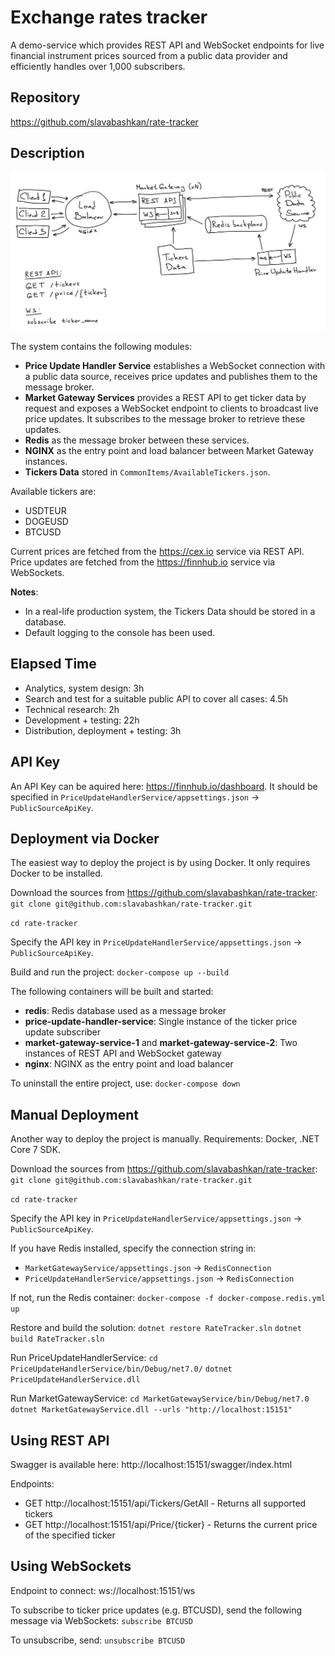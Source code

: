 Exchange rates tracker
======================

A demo-service which provides REST API and WebSocket endpoints for live financial instrument prices sourced from a public data provider and efficiently handles over 1,000 subscribers.

Repository
----------
https://github.com/slavabashkan/rate-tracker

Description
-----------
![The system diagram](system-diagram.jpg)

The system contains the following modules:
- **Price Update Handler Service** establishes a WebSocket connection with a public data source, receives price updates and publishes them to the message broker.
- **Market Gateway Services** provides a REST API to get ticker data by request and exposes a WebSocket endpoint to clients to broadcast live price updates. It subscribes to the message broker to retrieve these updates.
- **Redis** as the message broker between these services.
- **NGINX** as the entry point and load balancer between Market Gateway instances.
- **Tickers Data** stored in `CommonItems/AvailableTickers.json`.

Available tickers are:
- USDTEUR
- DOGEUSD
- BTCUSD

Current prices are fetched from the https://cex.io service via REST API.
Price updates are fetched from the https://finnhub.io service via WebSockets.

**Notes**: 
- In a real-life production system, the Tickers Data should be stored in a database.
- Default logging to the console has been used.

Elapsed Time
------------
- Analytics, system design: 3h
- Search and test for a suitable public API to cover all cases: 4.5h
- Technical research: 2h
- Development + testing: 22h
- Distribution, deployment + testing: 3h

API Key
-------
An API Key can be aquired here: https://finnhub.io/dashboard.
It should be specified in `PriceUpdateHandlerService/appsettings.json` -> `PublicSourceApiKey`.

Deployment via Docker
---------------------
The easiest way to deploy the project is by using Docker. It only requires Docker to be installed.

Download the sources from https://github.com/slavabashkan/rate-tracker:
`git clone git@github.com:slavabashkan/rate-tracker.git`

`cd rate-tracker`

Specify the API key in `PriceUpdateHandlerService/appsettings.json` -> `PublicSourceApiKey`.

Build and run the project:
`docker-compose up --build`

The following containers will be built and started:
- **redis**: Redis database used as a message broker
- **price-update-handler-service**: Single instance of the ticker price update subscriber
- **market-gateway-service-1** and **market-gateway-service-2**: Two instances of REST API and WebSocket gateway
- **nginx**: NGINX as the entry point and load balancer

To uninstall the entire project, use:
`docker-compose down`

Manual Deployment
-----------------
Another way to deploy the project is manually. Requirements: Docker, .NET Core 7 SDK.

Download the sources from https://github.com/slavabashkan/rate-tracker:
`git clone git@github.com:slavabashkan/rate-tracker.git`

`cd rate-tracker`

Specify the API key in `PriceUpdateHandlerService/appsettings.json` -> `PublicSourceApiKey`.

If you have Redis installed, specify the connection string in:
- `MarketGatewayService/appsettings.json` -> `RedisConnection`
- `PriceUpdateHandlerService/appsettings.json` -> `RedisConnection`

If not, run the Redis container:
`docker-compose -f docker-compose.redis.yml up`

Restore and build the solution:
`dotnet restore RateTracker.sln`
`dotnet build RateTracker.sln`

Run PriceUpdateHandlerService:
`cd PriceUpdateHandlerService/bin/Debug/net7.0/`
`dotnet PriceUpdateHandlerService.dll`

Run MarketGatewayService:
`cd MarketGatewayService/bin/Debug/net7.0`
`dotnet MarketGatewayService.dll --urls "http://localhost:15151"`

Using REST API
--------------
Swagger is available here:
http://localhost:15151/swagger/index.html

Endpoints:
- GET http://localhost:15151/api/Tickers/GetAll - Returns all supported tickers
- GET http://localhost:15151/api/Price/{ticker} - Returns the current price of the specified ticker

Using WebSockets
----------------
Endpoint to connect:
ws://localhost:15151/ws

To subscribe to ticker price updates (e.g. BTCUSD), send the following message via WebSockets:
`subscribe BTCUSD`

To unsubscribe, send:
`unsubscribe BTCUSD`
